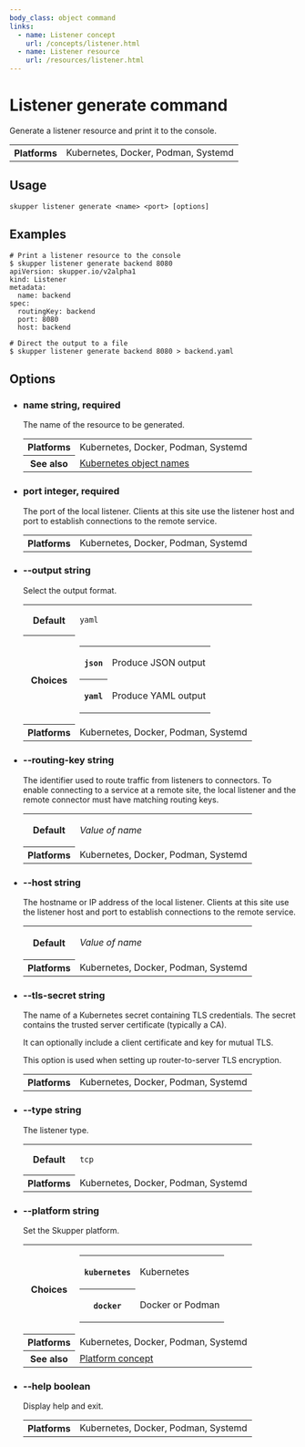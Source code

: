 ```yaml
---
body_class: object command
links:
  - name: Listener concept
    url: /concepts/listener.html
  - name: Listener resource
    url: /resources/listener.html
---
```


# Listener generate command

<section>

Generate a listener resource and print it to the console.

<table class="fields"><tr><th>Platforms</th><td>Kubernetes, Docker, Podman, Systemd</td></table>

</section>

<section>

## Usage

~~~ shell
skupper listener generate <name> <port> [options]
~~~

</section>

<section>

## Examples

~~~
# Print a listener resource to the console
$ skupper listener generate backend 8080
apiVersion: skupper.io/v2alpha1
kind: Listener
metadata:
  name: backend
spec:
  routingKey: backend
  port: 8080
  host: backend

# Direct the output to a file
$ skupper listener generate backend 8080 > backend.yaml
~~~

</section>

<section>

## Options

- <h3 id="name">name <span class="attribute-info">string, required</span></h3>

  The name of the resource to be generated.

  <table class="fields"><tr><th>Platforms</th><td>Kubernetes, Docker, Podman, Systemd</td><tr><th>See also</th><td><a href="https://kubernetes.io/docs/concepts/overview/working-with-objects/names/">Kubernetes object names</a></td></table>

- <h3 id="port">port <span class="attribute-info">integer, required</span></h3>

  The port of the local listener.  Clients at this site use
  the listener host and port to establish connections to
  the remote service.

  <table class="fields"><tr><th>Platforms</th><td>Kubernetes, Docker, Podman, Systemd</td></table>

- <h3 id="output">--output <span class="attribute-info">string</span></h3>

  Select the output format.

  <table class="fields"><tr><th>Default</th><td><p><code>yaml</code></p>
  </td><tr><th>Choices</th><td><table class="choices"><tr><th><code>json</code></th><td><p>Produce JSON output</p>
  </td></tr><tr><th><code>yaml</code></th><td><p>Produce YAML output</p>
  </td></tr></table></td><tr><th>Platforms</th><td>Kubernetes, Docker, Podman, Systemd</td></table>

- <h3 id="routing-key">--routing-key <span class="attribute-info">string</span></h3>

  The identifier used to route traffic from listeners to
  connectors.  To enable connecting to a service at a
  remote site, the local listener and the remote connector
  must have matching routing keys.

  <table class="fields"><tr><th>Default</th><td><p><em>Value of name</em></p>
  </td><tr><th>Platforms</th><td>Kubernetes, Docker, Podman, Systemd</td></table>

- <h3 id="host">--host <span class="attribute-info">string</span></h3>

  The hostname or IP address of the local listener.  Clients
  at this site use the listener host and port to
  establish connections to the remote service.

  <table class="fields"><tr><th>Default</th><td><p><em>Value of name</em></p>
  </td><tr><th>Platforms</th><td>Kubernetes, Docker, Podman, Systemd</td></table>

- <h3 id="tls-secret">--tls-secret <span class="attribute-info">string</span></h3>

  The name of a Kubernetes secret containing TLS
  credentials.  The secret contains the trusted server
  certificate (typically a CA).
  
  It can optionally include a client certificate and key for
  mutual TLS.
  
  This option is used when setting up router-to-server TLS
  encryption.

  <table class="fields"><tr><th>Platforms</th><td>Kubernetes, Docker, Podman, Systemd</td></table>

- <h3 id="type">--type <span class="attribute-info">string</span></h3>

  The listener type.

  <table class="fields"><tr><th>Default</th><td><p><code>tcp</code></p>
  </td><tr><th>Platforms</th><td>Kubernetes, Docker, Podman, Systemd</td></table>

- <h3 id="platform">--platform <span class="attribute-info">string</span></h3>

  Set the Skupper platform.

  <table class="fields"><tr><th>Choices</th><td><table class="choices"><tr><th><code>kubernetes</code></th><td><p>Kubernetes</p>
  </td></tr><tr><th><code>docker</code></th><td><p>Docker or Podman</p>
  </td></tr></table></td><tr><th>Platforms</th><td>Kubernetes, Docker, Podman, Systemd</td><tr><th>See also</th><td><a href="/concepts/platform.html">Platform concept</a></td></table>

- <h3 id="help">--help <span class="attribute-info">boolean</span></h3>

  Display help and exit.

  <table class="fields"><tr><th>Platforms</th><td>Kubernetes, Docker, Podman, Systemd</td></table>

</section>
